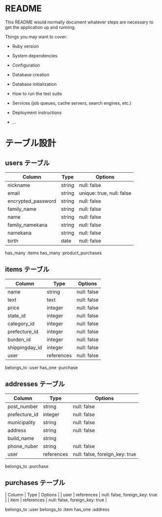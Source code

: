 # README

This README would normally document whatever steps are necessary to get the
application up and running.

Things you may want to cover:

* Ruby version

* System dependencies

* Configuration

* Database creation

* Database initialization

* How to run the test suite

* Services (job queues, cache servers, search engines, etc.)

* Deployment instructions

* ...

# テーブル設計

## users テーブル

| Column                | Type   | Options     |
| ----------           | ------ | ----------- |
| nickname             | string | null: false |
| email                | string | unique: true, null: false |
| encrypted_password   | string | null: false |
| family_name          | string | null: false |
| name                 | string | null: false |
| family_namekana      | string | null: false |
| namekana             | string | null: false |
| birth                | date   | null: false |

has_many :items
has_many :product_purchases

## items テーブル
| Column             | Type         | Options     |
| -----------------  | ------------ | ----------- |
| name               | string       | null: false |
| text               | text         | null: false |            
| price              | integer      | null: false |
| state_id           | integer      | null: false |
| category_id        | integer      | null: false |
| prefecture_id      | integer      | null: false |
| burden_id          | integer      | null: false |
| shippingday_id     | integer      | null: false |
| user               | references   | null: false |

belongs_to :user
has_one :purchase

## addresses テーブル
| Column          | Type         | Options     |
| ----------      | ------------ | ----------- |
| post_number     | string       | null: false |
| prefecture_id   | integer      | null: false |
| municipality    | string       | null: false |
| address         | string       | null: false |
| build_name      | string       |             |
| phone_nuber     | string       | null: false |
| user            | references   | null: false, foreign_key: true |

belongs_to :purchase



## purchases テーブル
| Column             | Type         | Options                        |
| user               | references   | null: false, foreign_key: true |
| item               | references   | null: false, foreign_key: true |


belongs_to :user
belongs_to :item
has_one :address